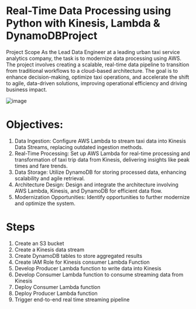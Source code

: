# Real-Time Data Processing using Python with Kinesis, Lambda & DynamoDBProject
Project Scope 
As the Lead Data Engineer at a leading urban taxi service analytics company, the task is to modernize data processing using AWS. The project involves creating a scalable, real-time data pipeline to transition from traditional workflows to a cloud-based architecture. The goal is to enhance decision-making, optimize taxi operations, and accelerate the shift to agile, data-driven solutions, improving operational efficiency and driving business impact.

![image](https://github.com/user-attachments/assets/beb099d6-b0f0-4c75-8d29-e40a8b67356e)

# Objectives:
1.	Data Ingestion:
Configure AWS Lambda to stream taxi data into Kinesis Data Streams, replacing outdated ingestion methods.
2.	Real-Time Processing:
Set up AWS Lambda for real-time processing and transformation of taxi trip data from Kinesis, delivering insights like peak times and fare trends.
3.	Data Storage:
Utilize DynamoDB for storing processed data, enhancing scalability and agile retrieval.
4.	Architecture Design:
Design and integrate the architecture involving AWS Lambda, Kinesis, and DynamoDB for efficient data flow.
5.	Modernization Opportunities:
Identify opportunities to further modernize and optimize the system.

# Steps 
1.  Create an S3 bucket 
2.	Create a Kinesis data stream
3.	Create DynamoDB tables to store aggregated results
4.	Create IAM Role for Kinesis consumer Lambda Function
5.	Develop Producer Lambda function to write data into Kinesis
6.	Develop Consumer Lambda function to consume streaming data from Kinesis
7.	Deploy Consumer Lambda function
8.	Deploy Producer Lambda function
9.	Trigger end-to-end real time streaming pipeline
